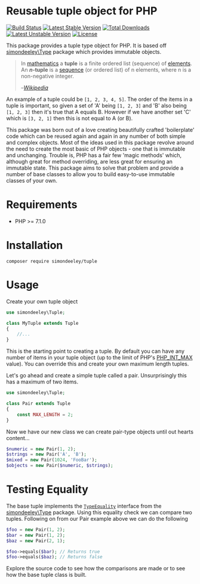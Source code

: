 Reusable tuple object for PHP
==================================

[![Build Status](https://travis-ci.org/simondeeley/tuple.svg?branch=master)](https://travis-ci.org/simondeeley/tuple) [![Latest Stable Version](https://poser.pugx.org/simondeeley/tuple/v/stable)](https://packagist.org/packages/simondeeley/tuple) [![Total Downloads](https://poser.pugx.org/simondeeley/tuple/downloads)](https://packagist.org/packages/simondeeley/tuple) [![Latest Unstable Version](https://poser.pugx.org/simondeeley/tuple/v/unstable)](https://packagist.org/packages/simondeeley/tuple) [![License](https://poser.pugx.org/simondeeley/tuple/license)](https://packagist.org/packages/simondeeley/tuple)

This package provides a tuple type object for PHP. It is based off [simondeeley\Type](https://github.com/simondeeley/type) package which provides immutable objects.

> In [mathematics](https://en.wikipedia.org/wiki/Mathematics) a **tuple** is a finite ordered list (sequence) of [elements](https://en.wikipedia.org/wiki/Element_(mathematics)). An **_n_-tuple** is a [sequence](https://en.wikipedia.org/wiki/Sequence) (or ordered list) of n elements, where n is a non-negative integer.
>
> –_[Wikipedia](https://en.wikipedia.org/wiki/Tuple)_

An example of a tuple could be `[1, 2, 3, 4, 5]`. The order of the items in a tuple is important, so given a set of 'A' being `[1, 2, 3]` and 'B' also being `[1, 2, 3]` then it's true that A equals B. However if we have another set 'C' which is `[3, 2, 1]` then this is not equal to A (or B).

This package was born out of a love creating beautifully crafted 'boilerplate' code which can be reused again and again in any number of both simple and complex objects. Most of the ideas used in this package revolve around the need to create the most basic of PHP objects - one that is immutable and unchanging. Trouble is, PHP has a fair few 'magic methods' which, although great for method overriding, are less great for ensuring an immutable state. This package aims to solve that problem and provide a number of base classes to allow you to build easy-to-use immutable classes of your own.

Requirements
============

* PHP >= 7.1.0

Installation
============

```
composer require simondeeley/tuple
```

Usage
=====

Create your own tuple object

```php
use simondeeley\Tuple;

class MyTuple extends Tuple
{
    //...
}
```

This is the starting point to creating a tuple. By default you can have any number of items in your tuple object (up to the limit of PHP's [PHP_INT_MAX](http://php.net/manual/en/reserved.constants.php) value). You can override this and create your own maximum length tuples.

Let's go ahead and create a simple tuple called a pair. Unsurprisingly this has a maximum of two items.

```php
use simondeeley\Tuple;

class Pair extends Tuple
{
    const MAX_LENGTH = 2;
}
```

Now we have our new class we can create pair-type objects until out hearts content...
```php
$numeric = new Pair(1, 2);
$strings = new Pair('A', 'B');
$mixed = new Pair(1024, 'FooBar');
$objects = new Pair($numeric, $strings);
```

Testing Equality
================

The base tuple implements the  [`TypeEquality`](https://github.com/simondeeley/type/blob/master/src/Type/TypeEquality.php) interface from the [simondeeley\Type](https://github.com/simondeeley/type) package. Using this equality check we can compare two tuples. Following on from our Pair example above we can do the following

```php
$foo = new Pair(1, 2);
$bar = new Pair(1, 2);
$baz = new Pair(2, 1);

$foo->equals($bar); // Returns true
$foo->equals($baz); // Returns false
```

Explore the source code to see how the comparisons are made or to see how the base tuple class is built.
